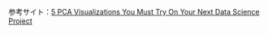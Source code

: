参考サイト：[5 PCA Visualizations You Must Try On Your Next Data Science Project](https://towardsdatascience.com/5-pca-visualizations-you-must-try-on-your-next-data-science-project-148ec3d31e4d)